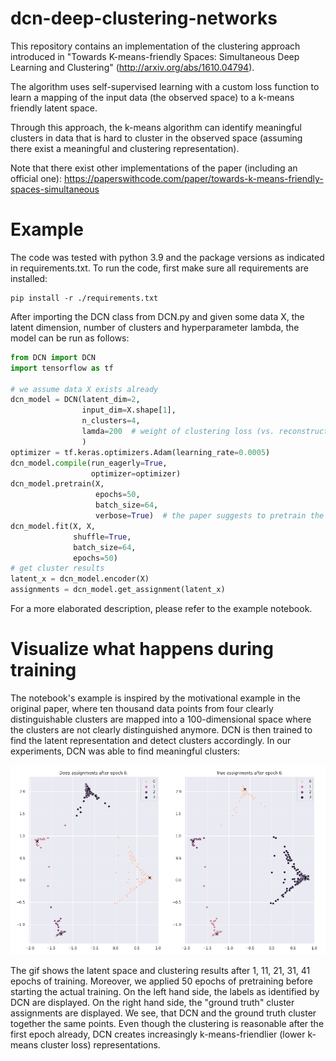 # dcn-deep-clustering-networks

This repository contains an implementation of the clustering approach introduced in "Towards K-means-friendly Spaces:
Simultaneous Deep Learning and Clustering" (http://arxiv.org/abs/1610.04794).

The algorithm uses self-supervised learning with a custom loss function to learn a mapping of the input data (the
observed space) to a k-means friendly latent space.

Through this approach, the k-means algorithm can identify meaningful clusters in data that is hard to cluster in the
observed space (assuming there exist a meaningful and clustering representation).

Note that there exist other implementations of the paper (including an official
one): https://paperswithcode.com/paper/towards-k-means-friendly-spaces-simultaneous

Example
========
The code was tested with python 3.9 and the package versions as indicated in requirements.txt. To run the code, first
make sure all requirements are installed:

```commandline
pip install -r ./requirements.txt
```

After importing the DCN class from DCN.py and given some data X, the latent dimension, number of clusters and
hyperparameter lambda, the model can be run as follows:

```python
from DCN import DCN
import tensorflow as tf

# we assume data X exists already
dcn_model = DCN(latent_dim=2,
                input_dim=X.shape[1],
                n_clusters=4,
                lamda=200  # weight of clustering loss (vs. reconstruction loss)
                )
optimizer = tf.keras.optimizers.Adam(learning_rate=0.0005)
dcn_model.compile(run_eagerly=True,
                  optimizer=optimizer)
dcn_model.pretrain(X,
                   epochs=50,
                   batch_size=64,
                   verbose=True)  # the paper suggests to pretrain the model without considering the clustering loss
dcn_model.fit(X, X,
              shuffle=True,
              batch_size=64,
              epochs=50)
# get cluster results
latent_x = dcn_model.encoder(X)
assignments = dcn_model.get_assignment(latent_x)
```

For a more elaborated description, please refer to the example notebook.

Visualize what happens during training
========================================
The notebook's example is inspired by the motivational example in the original paper, where ten thousand data points from four clearly distinguishable clusters are mapped into a 100-dimensional space where the clusters are not clearly distinguished anymore.
DCN is then trained to find the latent representation and detect clusters accordingly. In our experiments, DCN was able to find meaningful clusters:

![screen-gif](./example_img/dcn_example.gif)

The gif shows the latent space and clustering results after 1, 11, 21, 31, 41 epochs of training. Moreover, we applied 50 epochs of pretraining before starting the actual training.
On the left hand side, the labels as identified by DCN are displayed. On the right hand side, the "ground truth" cluster assignments are displayed. We see, that DCN and the ground truth cluster together the same points.
Even though the clustering is reasonable after the first epoch already, DCN creates increasingly k-means-friendlier (lower k-means cluster loss) representations. 